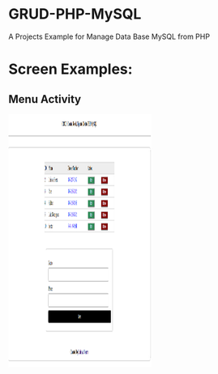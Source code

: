 # GRUD-PHP-MySQL
A Projects Example for  Manage Data Base MySQL from PHP
# Screen Examples:

## Menu Activity
<img src="https://raw.githubusercontent.com/luisalbertosierraalcantara/GRUD-PHP-MySQL/master/ScreenShop/CRUD.png" align="center" height="500px" width="282px"/>

